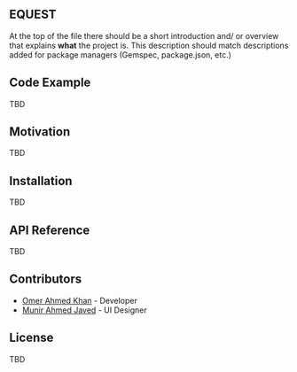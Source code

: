 ## EQUEST

At the top of the file there should be a short introduction and/ or overview that explains **what** the project is. This description should match descriptions added for package managers (Gemspec, package.json, etc.)

## Code Example

TBD
## Motivation

TBD

## Installation
TBD

## API Reference

TBD

## Contributors
* [Omer Ahmed Khan](https://www.linkedin.com/in/omerahmedkhan/) - Developer
* [Munir Ahmed Javed](https://www.linkedin.com/in/munir-ahmed-javed) - UI Designer

## License

TBD
